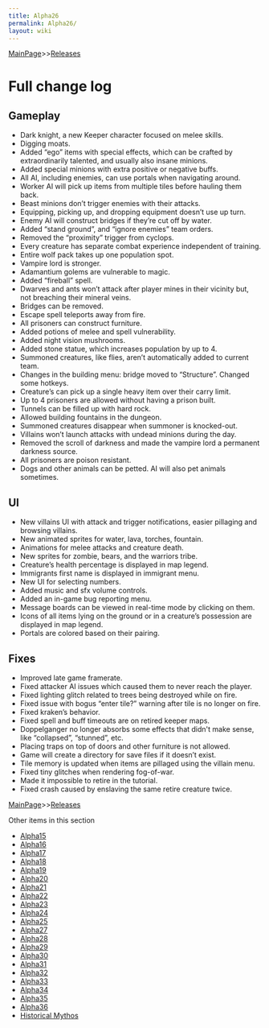 ```yaml
---
title: Alpha26
permalink: Alpha26/
layout: wiki
---
```


[MainPage](/keeperrl_wiki/ "wikilink")>>[Releases](/keeperrl_wiki/Releases "wikilink")

Full change log
===============

Gameplay
--------

-   Dark knight, a new Keeper character focused on melee skills.
-   Digging moats.
-   Added “ego” items with special effects, which can be crafted by
    extraordinarily talented, and usually also insane minions.
-   Added special minions with extra positive or negative buffs.
-   All AI, including enemies, can use portals when navigating around.
-   Worker AI will pick up items from multiple tiles before hauling them
    back.
-   Beast minions don’t trigger enemies with their attacks.
-   Equipping, picking up, and dropping equipment doesn’t use up turn.
-   Enemy AI will construct bridges if they’re cut off by water.
-   Added “stand ground”, and “ignore enemies” team orders.
-   Removed the “proximity” trigger from cyclops.
-   Every creature has separate combat experience independent of
    training.
-   Entire wolf pack takes up one population spot.
-   Vampire lord is stronger.
-   Adamantium golems are vulnerable to magic.
-   Added “fireball” spell.
-   Dwarves and ants won’t attack after player mines in their vicinity
    but, not breaching their mineral veins.
-   Bridges can be removed.
-   Escape spell teleports away from fire.
-   All prisoners can construct furniture.
-   Added potions of melee and spell vulnerability.
-   Added night vision mushrooms.
-   Added stone statue, which increases population by up to 4.
-   Summoned creatures, like flies, aren’t automatically added to
    current team.
-   Changes in the building menu: bridge moved to “Structure”. Changed
    some hotkeys.
-   Creature’s can pick up a single heavy item over their carry limit.
-   Up to 4 prisoners are allowed without having a prison built.
-   Tunnels can be filled up with hard rock.
-   Allowed building fountains in the dungeon.
-   Summoned creatures disappear when summoner is knocked-out.
-   Villains won’t launch attacks with undead minions during the day.
-   Removed the scroll of darkness and made the vampire lord a permanent
    darkness source.
-   All prisoners are poison resistant.
-   Dogs and other animals can be petted. AI will also pet animals
    sometimes.

UI
--

-   New villains UI with attack and trigger notifications, easier
    pillaging and browsing villains.
-   New animated sprites for water, lava, torches, fountain.
-   Animations for melee attacks and creature death.
-   New sprites for zombie, bears, and the warriors tribe.
-   Creature’s health percentage is displayed in map legend.
-   Immigrants first name is displayed in immigrant menu.
-   New UI for selecting numbers.
-   Added music and sfx volume controls.
-   Added an in-game bug reporting menu.
-   Message boards can be viewed in real-time mode by clicking on them.
-   Icons of all items lying on the ground or in a creature’s possession
    are displayed in map legend.
-   Portals are colored based on their pairing.

Fixes
-----

-   Improved late game framerate.
-   Fixed attacker AI issues which caused them to never reach the
    player.
-   Fixed lighting glitch related to trees being destroyed while on
    fire.
-   Fixed issue with bogus “enter tile?” warning after tile is no longer
    on fire.
-   Fixed kraken’s behavior.
-   Fixed spell and buff timeouts are on retired keeper maps.
-   Doppelganger no longer absorbs some effects that didn't make sense,
    like “collapsed”, “stunned”, etc.
-   Placing traps on top of doors and other furniture is not allowed.
-   Game will create a directory for save files if it doesn’t exist.
-   Tile memory is updated when items are pillaged using the villain
    menu.
-   Fixed tiny glitches when rendering fog-of-war.
-   Made it impossible to retire in the tutorial.
-   Fixed crash caused by enslaving the same retire creature twice.

[MainPage](/keeperrl_wiki/ "wikilink")>>[Releases](/keeperrl_wiki/Releases "wikilink")

Other items in this section
-    [Alpha15](/keeperrl_wiki/Alpha15 "wikilink")
-    [Alpha16](/keeperrl_wiki/Alpha16 "wikilink")
-    [Alpha17](/keeperrl_wiki/Alpha17 "wikilink")
-    [Alpha18](/keeperrl_wiki/Alpha18 "wikilink")
-    [Alpha19](/keeperrl_wiki/Alpha19 "wikilink")
-    [Alpha20](/keeperrl_wiki/Alpha20 "wikilink")
-    [Alpha21](/keeperrl_wiki/Alpha21 "wikilink")
-    [Alpha22](/keeperrl_wiki/Alpha22 "wikilink")
-    [Alpha23](/keeperrl_wiki/Alpha23 "wikilink")
-    [Alpha24](/keeperrl_wiki/Alpha24 "wikilink")
-    [Alpha25](/keeperrl_wiki/Alpha25 "wikilink")
-    [Alpha27](/keeperrl_wiki/Alpha27 "wikilink")
-    [Alpha28](/keeperrl_wiki/Alpha28 "wikilink")
-    [Alpha29](/keeperrl_wiki/Alpha29 "wikilink")
-    [Alpha30](/keeperrl_wiki/Alpha30 "wikilink")
-    [Alpha31](/keeperrl_wiki/Alpha31 "wikilink")
-    [Alpha32](/keeperrl_wiki/Alpha32 "wikilink")
-    [Alpha33](/keeperrl_wiki/Alpha33 "wikilink")
-    [Alpha34](/keeperrl_wiki/Alpha34 "wikilink")
-    [Alpha35](/keeperrl_wiki/Alpha35 "wikilink")
-    [Alpha36](/keeperrl_wiki/Alpha36 "wikilink")
-    [Historical Mythos](/keeperrl_wiki/Historical_Mythos "wikilink")
